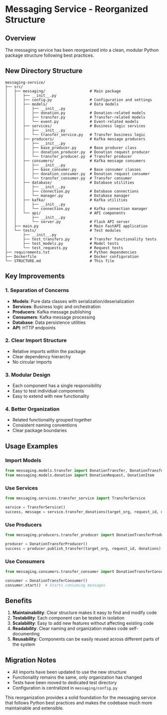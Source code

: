 # Messaging Service - Reorganized Structure

## Overview
The messaging service has been reorganized into a clean, modular Python package structure following best practices.

## New Directory Structure

```
messaging-service/
├── src/
│   ├── messaging/                    # Main package
│   │   ├── __init__.py
│   │   ├── config.py                 # Configuration and settings
│   │   ├── models/                   # Data models
│   │   │   ├── __init__.py
│   │   │   ├── donation.py           # Donation-related models
│   │   │   ├── transfer.py           # Transfer-related models
│   │   │   └── event.py              # Event-related models
│   │   ├── services/                 # Business logic services
│   │   │   ├── __init__.py
│   │   │   └── transfer_service.py   # Transfer business logic
│   │   ├── producers/                # Kafka message producers
│   │   │   ├── __init__.py
│   │   │   ├── base_producer.py      # Base producer class
│   │   │   ├── donation_producer.py  # Donation request producer
│   │   │   └── transfer_producer.py  # Transfer producer
│   │   ├── consumers/                # Kafka message consumers
│   │   │   ├── __init__.py
│   │   │   ├── base_consumer.py      # Base consumer classes
│   │   │   ├── donation_consumer.py  # Donation request consumer
│   │   │   └── transfer_consumer.py  # Transfer consumer
│   │   ├── database/                 # Database utilities
│   │   │   ├── __init__.py
│   │   │   ├── connection.py         # Database connections
│   │   │   └── manager.py            # Database manager
│   │   ├── kafka/                    # Kafka utilities
│   │   │   ├── __init__.py
│   │   │   └── connection.py         # Kafka connection manager
│   │   └── api/                      # API components
│   │       ├── __init__.py
│   │       └── server.py             # Flask API server
│   ├── main.py                       # Main FastAPI application
│   └── tests/                        # Test modules
│       ├── __init__.py
│       ├── test_transfers.py         # Transfer functionality tests
│       ├── test_models.py            # Model tests
│       └── test_requests.py          # Request tests
├── requirements.txt                  # Python dependencies
├── Dockerfile                        # Docker configuration
└── STRUCTURE.md                      # This file
```

## Key Improvements

### 1. **Separation of Concerns**
- **Models**: Pure data classes with serialization/deserialization
- **Services**: Business logic and orchestration
- **Producers**: Kafka message publishing
- **Consumers**: Kafka message processing
- **Database**: Data persistence utilities
- **API**: HTTP endpoints

### 2. **Clear Import Structure**
- Relative imports within the package
- Clear dependency hierarchy
- No circular imports

### 3. **Modular Design**
- Each component has a single responsibility
- Easy to test individual components
- Easy to extend with new functionality

### 4. **Better Organization**
- Related functionality grouped together
- Consistent naming conventions
- Clear package boundaries

## Usage Examples

### Import Models
```python
from messaging.models.transfer import DonationTransfer, DonationTransferItem
from messaging.models.donation import DonationRequest, DonationItem
```

### Use Services
```python
from messaging.services.transfer_service import TransferService

service = TransferService()
success, message = service.transfer_donations(target_org, request_id, donations, user_id)
```

### Use Producers
```python
from messaging.producers.transfer_producer import DonationTransferProducer

producer = DonationTransferProducer()
success = producer.publish_transfer(target_org, request_id, donations)
```

### Use Consumers
```python
from messaging.consumers.transfer_consumer import DonationTransferConsumer

consumer = DonationTransferConsumer()
consumer.start()  # Starts consuming messages
```

## Benefits

1. **Maintainability**: Clear structure makes it easy to find and modify code
2. **Testability**: Each component can be tested in isolation
3. **Scalability**: Easy to add new features without affecting existing code
4. **Readability**: Clear naming and organization makes code self-documenting
5. **Reusability**: Components can be easily reused across different parts of the system

## Migration Notes

- All imports have been updated to use the new structure
- Functionality remains the same, only organization has changed
- Tests have been moved to dedicated test directory
- Configuration is centralized in `messaging/config.py`

This reorganization provides a solid foundation for the messaging service that follows Python best practices and makes the codebase much more maintainable and extensible.